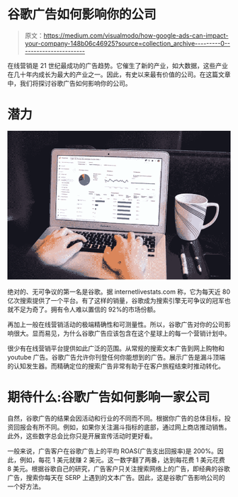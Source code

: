 # 谷歌广告如何影响你的公司

> 原文：<https://medium.com/visualmodo/how-google-ads-can-impact-your-company-148b06c46925?source=collection_archive---------0----------------------->

在线营销是 21 世纪最成功的广告趋势。它催生了新的产业，如大数据，这些产业在几十年内成长为最大的产业之一。因此，有史以来最有价值的公司。在这篇文章中，我们将探讨谷歌广告如何影响你的公司。

# 潜力

![](img/ebb9a6bc29967e02b78daa046ec02aea.png)

绝对的、无可争议的第一名是谷歌。据 internetlivestats.com 称，它为每天近 80 亿次搜索提供了一个平台。有了这样的销量，谷歌成为搜索引擎无可争议的冠军也就不足为奇了。拥有令人难以置信的 92%的市场份额。

再加上一般在线营销活动的极端精确性和可测量性。所以，谷歌广告对你的公司影响很大。显而易见，为什么谷歌广告应该包含在这个星球上的每一个营销计划中。

很少有在线营销平台提供如此广泛的范围。从常规的搜索文本广告到网上购物和 youtube 广告。谷歌广告允许你刊登任何你能想到的广告。展示广告是漏斗顶端的认知发生器。而精确定位的搜索广告非常有助于在客户旅程结束时推动转化。

# 期待什么:谷歌广告如何影响一家公司

自然，谷歌广告的结果会因活动和行业的不同而不同。根据你广告的总体目标，投资回报会有所不同。例如，如果你关注漏斗指标的底部，通过网上商店推动销售。此外，这些数字总会比你只是开展宣传活动时更好看。

一般来说，广告客户在谷歌广告上的平均 ROAS(广告支出回报率)是 200%。因此，例如，每花 1 美元就赚 2 美元。这一数字翻了两番，达到每花费 1 美元花费 8 美元。根据谷歌自己的研究，广告客户只关注搜索网络上的广告，即经典的谷歌广告，搜索你每天在 SERP 上遇到的文本广告。因此，这是谷歌广告影响公司的一个好方法。